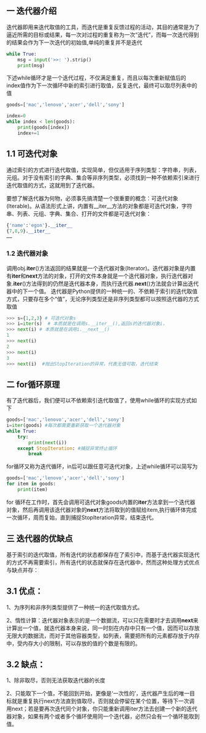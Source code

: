 ## 一 迭代器介绍

迭代器即用来迭代取值的工具，而迭代是重复反馈过程的活动，其目的通常是为了逼近所需的目标或结果，每一次对过程的重复称为一次“迭代”，而每一次迭代得到的结果会作为下一次迭代的初始值,单纯的重复并不是迭代

```python
while True:
    msg = input('>>: ').strip()
    print(msg)
```

下述while循环才是一个迭代过程，不仅满足重复，而且以每次重新赋值后的index值作为下一次循环中新的索引进行取值，反复迭代，最终可以取尽列表中的值

```python
goods=['mac','lenovo','acer','dell','sony']

index=0
while index < len(goods):
    print(goods[index])
    index+=1
```


## 1.1 可迭代对象

通过索引的方式进行迭代取值，实现简单，但仅适用于序列类型：字符串，列表，元组。对于没有索引的字典、集合等非序列类型，必须找到一种不依赖索引来进行迭代取值的方式，这就用到了迭代器。

要想了解迭代器为何物，必须事先搞清楚一个很重要的概念：可迭代对象(Iterable)。从语法形式上讲，内置有__iter__方法的对象都是可迭代对象，字符串、列表、元组、字典、集合、打开的文件都是可迭代对象：

```python
{'name':'egon'}.__iter__
{7,8,9}.__iter__
……
```

### 1.2 迭代器对象

调用obj.**iter**()方法返回的结果就是一个迭代器对象(Iterator)。迭代器对象是内置有**iter**和**next**方法的对象，打开的文件本身就是一个迭代器对象，执行迭代器对象.**iter**()方法得到的仍然是迭代器本身，而执行迭代器.**next**()方法就会计算出迭代器中的下一个值。 迭代器是Python提供的一种统一的、不依赖于索引的迭代取值方式，只要存在多个“值”，无论序列类型还是非序列类型都可以按照迭代器的方式取值

```python
>>> s={1,2,3} # 可迭代对象s
>>> i=iter(s)  # 本质就是在调用s.__iter__(),返回s的迭代器对象i，
>>> next(i) # 本质就是在调用i.__next__()
1
>>> next(i)
2
>>> next(i)
3
>>> next(i)  #抛出StopIteration的异常，代表无值可取，迭代结束
```

## 二 for循环原理

有了迭代器后，我们便可以不依赖索引迭代取值了，使用while循环的实现方式如下

```python
goods=['mac','lenovo','acer','dell','sony']
i=iter(goods) #每次都需要重新获取一个迭代器对象
while True:
    try:
        print(next(i))
    except StopIteration: #捕捉异常终止循环
        break
```

for循环又称为迭代循环，in后可以跟任意可迭代对象，上述while循环可以简写为

```python
goods=['mac','lenovo','acer','dell','sony']
for item in goods:   
    print(item)
```

for 循环在工作时，首先会调用可迭代对象goods内置的**iter**方法拿到一个迭代器对象，然后再调用该迭代器对象的**next**方法将取到的值赋给item,执行循环体完成一次循环，周而复始，直到捕捉StopIteration异常，结束迭代。

## 三 迭代器的优缺点

基于索引的迭代取值，所有迭代的状态都保存在了索引中，而基于迭代器实现迭代的方式不再需要索引，所有迭代的状态就保存在迭代器中，然而这种处理方式优点与缺点并存：

## 3.1 优点：

1、为序列和非序列类型提供了一种统一的迭代取值方式。

2、惰性计算：迭代器对象表示的是一个数据流，可以只在需要时才去调用**next**来计算出一个值，就迭代器本身来说，同一时刻在内存中只有一个值，因而可以存放无限大的数据流，而对于其他容器类型，如列表，需要把所有的元素都存放于内存中，受内存大小的限制，可以存放的值的个数是有限的。


## 3.2 缺点：

1、除非取尽，否则无法获取迭代器的长度

2、只能取下一个值，不能回到开始，更像是‘一次性的’，迭代器产生后的唯一目标就是重复执行next方法直到值取尽，否则就会停留在某个位置，等待下一次调用next；若是要再次迭代同个对象，你只能重新调用iter方法去创建一个新的迭代器对象，如果有两个或者多个循环使用同一个迭代器，必然只会有一个循环能取到值。